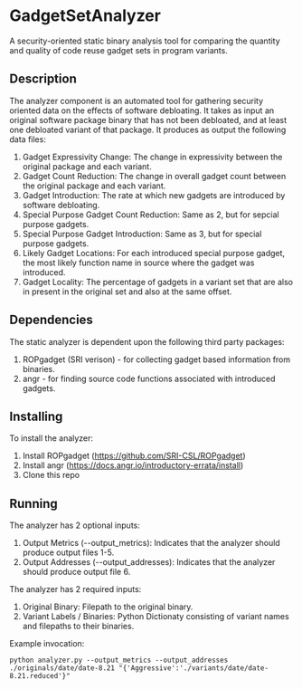 # GadgetSetAnalyzer
A security-oriented static binary analysis tool for comparing the quantity and quality of code reuse gadget sets in program variants.  

## Description
The analyzer component is an automated tool for gathering security oriented data on the effects of software debloating. It takes as input an original software package binary that has not been debloated, and at least one debloated variant of that package. It produces as output the following data files:

 1. Gadget Expressivity Change: The change in expressivity between the original package and each variant.
 2. Gadget Count Reduction: The change in overall gadget count between the original package and each variant.
 3. Gadget Introduction: The rate at which new gadgets are introduced by software debloating.
 4. Special Purpose Gadget Count Reduction: Same as 2, but for sepcial purpose gadgets.
 5. Special Purpose Gadget Introduction: Same as 3, but for special purpose gadgets.
 6. Likely Gadget Locations: For each introduced special purpose gadget, the most likely function name in source where the gadget was introduced.
 7. Gadget Locality: The percentage of gadgets in a variant set that are also in present in the original set and also at the same offset.

## Dependencies
The static analyzer is dependent upon the following third party packages:

 1. ROPgadget (SRI verison) - for collecting gadget based information from binaries.
 2. angr - for finding source code functions associated with introduced gadgets.

## Installing
To install the analyzer:

 1. Install ROPgadget (https://github.com/SRI-CSL/ROPgadget)
 2. Install angr (https://docs.angr.io/introductory-errata/install)
 3. Clone this repo


## Running
The analyzer has 2 optional inputs:

 1. Output Metrics (--output_metrics): Indicates that the analyzer should produce output files 1-5.
 2. Output Addresses (--output_addresses): Indicates that the analyzer should produce output file 6.

The analyzer has 2 required inputs:

 1. Original Binary: Filepath to the original binary.
 2. Variant Labels / Binaries: Python Dictionaty consisting of variant names and filepaths to their binaries.

Example invocation:
```
python analyzer.py --output_metrics --output_addresses ./originals/date/date-8.21 "{'Aggressive':'./variants/date/date-8.21.reduced'}"
```
